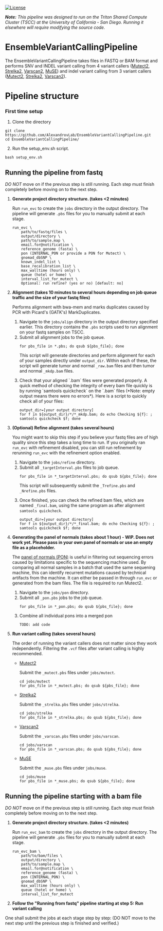 [![License](https://img.shields.io/badge/License-BSD\%202--Clause-orange.svg)](https://opensource.org/licenses/BSD-2-Clause)


*__Note:__ This pipeline was designed to run on the Triton Shared Compute Cluster (TSCC) at the University of California - San Diego. Running it elsewhere will require modifying the source code.*

# EnsembleVariantCallingPipeline
The EnsembleVariantCallingPipeline takes files in FASTQ or BAM format and performs SNV and INDEL variant calling from 4 variant callers ([Mutect2](https://gatk.broadinstitute.org/hc/en-us/articles/360037593851-Mutect2), [Strelka2](https://doi.org/10.1038/s41592-018-0051-x), [Varscan2](http://doi.org/10.1101/gr.129684.111), [MuSE](https://doi.org/10.1186/s13059-016-1029-6)) and indel variant calling from 3 variant callers ([Mutect2](https://gatk.broadinstitute.org/hc/en-us/articles/360037593851-Mutect2), [Strelka2](https://doi.org/10.1038/s41592-018-0051-x), [Varscan2](http://doi.org/10.1101/gr.129684.111)).

# Pipeline structure


### First time setup

1. Clone the directory
```
git clone https://github.com/AlexandrovLab/EnsembleVariantCallingPipeline.git
cd EnsembleVariantCallingPipeline/
```

2. Run the setup_env.sh script.
```
bash setup_env.sh
```

## Running the pipeline from fastq
_DO NOT_ move on if the previous step is still running. Each step must finish completely before moving on to the next step.

<ol>
<li><b> Generate project directory structure. (takes <2 minutes)</b> 
	
Run `run_evc` to create the `jobs` directory in the output directory. The pipeline will generate `.pbs` files for you to manually submit at each stage.

```
run_evc \
	path/to/fastq/files \
	output/directory \
	path/to/sample.map \
	email.for@notification \
	reference_genome (fasta) \
	pon (INTERNAL_PON or provide a PON for Mutect) \
	gnomad_dbSNP \
	known_indel_list \
	base_recalibration_list \
	max_walltime (hours only) \
	queue (hotel or home) \
	interval_list_for_mutect \
	Optional: run refine? (yes or no) [default: no]
```

</li>
<li> <b>Alignment (takes 10 minutes to several hours depending on job queue traffic and the size of your fastq files)</b>
	
Performs alignment with bwa-mem and marks duplicates caused by PCR with Picard's (GATK's) MarkDuplicates.

<ol>
<li> Navigate to the <code>jobs/align</code> directory in the output directory specified earlier. This directory contains the <code>.pbs</code> scripts used to run alignment on your fastq samples on TSCC. </li>

<li> Submit all alignment jobs to the job queue. 

```
for pbs_file in *.pbs; do qsub ${pbs_file}; done
```

This script will generate directories and perform alignment for each of your samples directly under `output_dir`. Within each of these, the script will generate tumor and normal `_raw.bam` files and then tumor and normal `_mkdp.bam` files.
</li> 

<li> Check that your aligned `.bam` files were generated properly. A quick method of checking the integrity of every bam file quickly is by running `samtools quickcheck` on the `.bam` files (*Note: empty output means there were no errors*). Here is a script to quickly check all of your files:

```
output_dir=[your output directory]
for f in ${output_dir}/*/*_mkdp.bam; do echo Checking ${f}: ; samtools quickcheck $f; done
```

</li></ol></li>


<li><b>(Optional) Refine alignment (takes several hours)</b>

You might want to skip this step if you believe your fastq files are of high quality since this step takes a long time to run. If you originally ran <code>run_evc</code> with refinement disabled, you can still run refinement by rerunning <code>run_evc</code> with the refinement option enabled.
	
<ol>
<li> Navigate to the <code>jobs/refine</code> directory.</li>
<li> Submit all <code>_targetInterval.pbs</code> files to job queue. 

```
for pbs_file in *_targetInterval.pbs; do qsub ${pbs_file}; done
```

This script will subsequently submit the <code>_Trefine.pbs</code> and <code>_Nrefine.pbs</code> files.
</li>
<li> Once finished, you can check the refined bam files, which are named <code>_final.bam</code>, using the same program as after alignment <code>samtools quickcheck</code>.

```
output_dir=[your output directory]
for f in ${output_dir}/*/*_final.bam; do echo Checking ${f}: ; samtools quickcheck $f; done
```

</li></ol>

<li> <b>Generating the panel of normals (takes about 1 hour) - WIP. Does not work yet. Please pass in your own panel of normals or use an empty file as a placeholder.</b>
	
The [panel of normals (PON)](https://gatk.broadinstitute.org/hc/en-us/articles/360035890631-Panel-of-Normals-PON-#:~:text=A%20Panel%20of%20Normal%20or,PON%20will%20be%20generated%20differently.) is useful in filtering out sequencing errors caused by limitations specific to the sequencing machine used. By comparing all normal samples in a batch that used the same sequening machine, this can identify recurrent mutations caused by technical artifacts from the machine. It can either be passed in through <code>run_evc</code> or generated from the bam files. The file is required to run Mutect2.
<ol>
<li> Navigate to the <code>jobs/pon</code> directory. </li>
<li> Submit all <code>_pon.pbs</code> jobs to the job queue.

```
for pbs_file in *_pon.pbs; do qsub ${pbs_file}; done
```

</li>
<li> Combine all individual pons into a merged pon 

```
TODO: add code
```

</li></ol></li>

<li><b> Run variant calling (takes several hours) </b>

The order of running the variant callers does not matter since they work independently. Filtering the <code>.vcf</code> files after variant calling is highly recommended.

<ul>
<li> <a href="https://gatk.broadinstitute.org/hc/en-us/articles/360037593851-Mutect2">Mutect2</a>

Submit the <code>_mutect.pbs</code> files under <code>jobs/mutect</code>.

```
cd jobs/mutect
for pbs_file in *_mutect.pbs; do qsub ${pbs_file}; done
```

</li>

<li> <a href="https://github.com/Illumina/strelka">Strelka2</a>

Submit the <code>_strelka.pbs</code> files under <code>jobs/strelka</code>.

```
cd jobs/strelka
for pbs_file in *_strelka.pbs; do qsub ${pbs_file}; done
```

</li>

<li> <a href="https://github.com/dkoboldt/varscan">Varscan2</a>
	
Submit the <code>_varscan.pbs</code> files under <code>jobs/varscan</code>.

```
cd jobs/varscan
for pbs_file in *_varscan.pbs; do qsub ${pbs_file}; done
```

</li>

<li> <a href="https://github.com/danielfan/MuSE">MuSE</a>
	
Submit the <code>_muse.pbs</code> files under <code>jobs/muse</code>.

```
cd jobs/muse
for pbs_file in *_muse.pbs; do qsub ${pbs_file}; done
```

</li></ul></li></ol>

## Running the pipeline starting with a bam file
_DO NOT_ move on if the previous step is still running. Each step must finish completely before moving on to the next step.

<ol>
<li><b> Generate project directory structure. (takes <2 minutes)</b>

Run `run_evc_bam` to create the `jobs` directory in the output directory. The pipeline will generate `.pbs` files for you to manually submit at each stage.

```
run_evc_bam \
	path/to/bam/files \
	output/directory \
	path/to/sample.map \
	email.for@notification \
	reference_genome (fasta) \
	pon (INTERNAL_PON) \
	gnomad_dbSNP \
	max_walltime (hours only) \
	queue (hotel or home) \
	interval_list_for_mutect
```

</li>
<li><b> Follow the "Running from fastq" pipeline starting at step 5: Run variant calling</b>
</li>

</ol>

One shall submit the jobs at each stage step by step: (DO NOT move to the next step until the previous step is finished and verified.)
